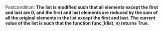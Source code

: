 Postcondition: **The list is modified such that all elements except the first and last are 0, and the first and last elements are reduced by the sum of all the original elements in the list except the first and last. The current value of the list is such that the function func_1(list, n) returns True.**